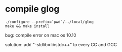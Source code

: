 compile glog
==============

    ./configure --prefix=`pwd`/../local/glog
    make && make install

bug: compile error on mac os 10.10

solution: add "-stdlib=libstdc++" to every CC and GCC
